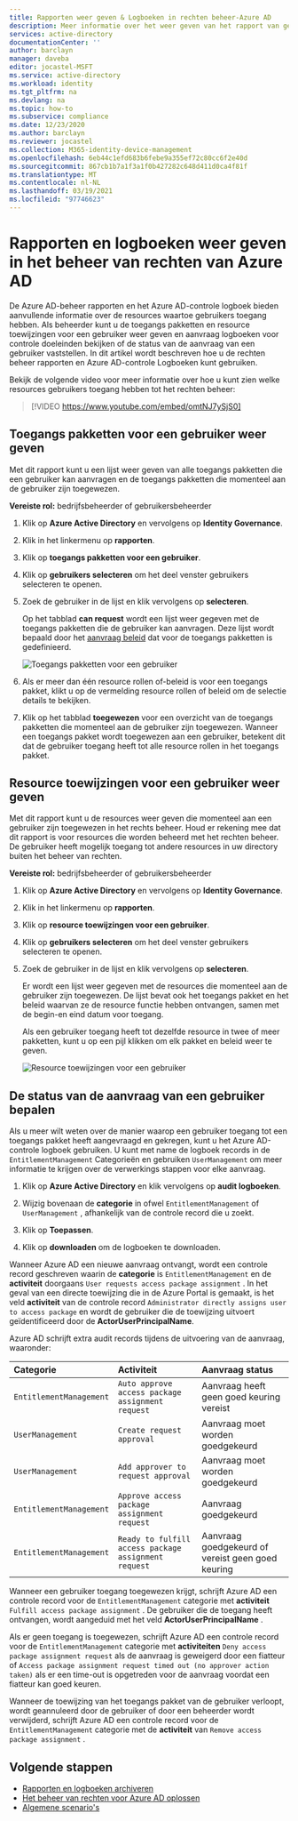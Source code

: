 ```yaml
---
title: Rapporten weer geven & Logboeken in rechten beheer-Azure AD
description: Meer informatie over het weer geven van het rapport van gebruikers toewijzingen en controle Logboeken in Azure Active Directory rechten beheer.
services: active-directory
documentationCenter: ''
author: barclayn
manager: daveba
editor: jocastel-MSFT
ms.service: active-directory
ms.workload: identity
ms.tgt_pltfrm: na
ms.devlang: na
ms.topic: how-to
ms.subservice: compliance
ms.date: 12/23/2020
ms.author: barclayn
ms.reviewer: jocastel
ms.collection: M365-identity-device-management
ms.openlocfilehash: 6eb44c1efd683b6febe9a355ef72c80cc6f2e40d
ms.sourcegitcommit: 867cb1b7a1f3a1f0b427282c648d411d0ca4f81f
ms.translationtype: MT
ms.contentlocale: nl-NL
ms.lasthandoff: 03/19/2021
ms.locfileid: "97746623"
---
```

# <a name="view-reports-and-logs-in-azure-ad-entitlement-management"></a>Rapporten en logboeken weer geven in het beheer van rechten van Azure AD

De Azure AD-beheer rapporten en het Azure AD-controle logboek bieden aanvullende informatie over de resources waartoe gebruikers toegang hebben. Als beheerder kunt u de toegangs pakketten en resource toewijzingen voor een gebruiker weer geven en aanvraag logboeken voor controle doeleinden bekijken of de status van de aanvraag van een gebruiker vaststellen. In dit artikel wordt beschreven hoe u de rechten beheer rapporten en Azure AD-controle Logboeken kunt gebruiken.

Bekijk de volgende video voor meer informatie over hoe u kunt zien welke resources gebruikers toegang hebben tot het rechten beheer:

>[!VIDEO https://www.youtube.com/embed/omtNJ7ySjS0]

## <a name="view-access-packages-for-a-user"></a>Toegangs pakketten voor een gebruiker weer geven

Met dit rapport kunt u een lijst weer geven van alle toegangs pakketten die een gebruiker kan aanvragen en de toegangs pakketten die momenteel aan de gebruiker zijn toegewezen.

**Vereiste rol:** bedrijfsbeheerder of gebruikersbeheerder

1. Klik op **Azure Active Directory** en vervolgens op **Identity Governance**.

1. Klik in het linkermenu op **rapporten**.

1. Klik op **toegangs pakketten voor een gebruiker**.

1. Klik op **gebruikers selecteren** om het deel venster gebruikers selecteren te openen.

1. Zoek de gebruiker in de lijst en klik vervolgens op **selecteren**.

    Op het tabblad **can request** wordt een lijst weer gegeven met de toegangs pakketten die de gebruiker kan aanvragen. Deze lijst wordt bepaald door het [aanvraag beleid](entitlement-management-access-package-request-policy.md#for-users-in-your-directory) dat voor de toegangs pakketten is gedefinieerd. 

    ![Toegangs pakketten voor een gebruiker](./media/entitlement-management-reports/access-packages-report.png)

1. Als er meer dan één resource rollen of-beleid is voor een toegangs pakket, klikt u op de vermelding resource rollen of beleid om de selectie details te bekijken.

1. Klik op het tabblad **toegewezen** voor een overzicht van de toegangs pakketten die momenteel aan de gebruiker zijn toegewezen. Wanneer een toegangs pakket wordt toegewezen aan een gebruiker, betekent dit dat de gebruiker toegang heeft tot alle resource rollen in het toegangs pakket.

## <a name="view-resource-assignments-for-a-user"></a>Resource toewijzingen voor een gebruiker weer geven

Met dit rapport kunt u de resources weer geven die momenteel aan een gebruiker zijn toegewezen in het rechts beheer. Houd er rekening mee dat dit rapport is voor resources die worden beheerd met het rechten beheer. De gebruiker heeft mogelijk toegang tot andere resources in uw directory buiten het beheer van rechten.

**Vereiste rol:** bedrijfsbeheerder of gebruikersbeheerder

1. Klik op **Azure Active Directory** en vervolgens op **Identity Governance**.

1. Klik in het linkermenu op **rapporten**.

1. Klik op **resource toewijzingen voor een gebruiker**.

1. Klik op **gebruikers selecteren** om het deel venster gebruikers selecteren te openen.

1. Zoek de gebruiker in de lijst en klik vervolgens op **selecteren**.

    Er wordt een lijst weer gegeven met de resources die momenteel aan de gebruiker zijn toegewezen. De lijst bevat ook het toegangs pakket en het beleid waarvan ze de resource functie hebben ontvangen, samen met de begin-en eind datum voor toegang.
    
    Als een gebruiker toegang heeft tot dezelfde resource in twee of meer pakketten, kunt u op een pijl klikken om elk pakket en beleid weer te geven.

    ![Resource toewijzingen voor een gebruiker](./media/entitlement-management-reports/resource-assignments-report.png)

## <a name="determine-the-status-of-a-users-request"></a>De status van de aanvraag van een gebruiker bepalen

Als u meer wilt weten over de manier waarop een gebruiker toegang tot een toegangs pakket heeft aangevraagd en gekregen, kunt u het Azure AD-controle logboek gebruiken. U kunt met name de logboek records in de `EntitlementManagement` Categorieën en gebruiken `UserManagement` om meer informatie te krijgen over de verwerkings stappen voor elke aanvraag.  

1. Klik op **Azure Active Directory** en klik vervolgens op **audit logboeken**.

1. Wijzig bovenaan de **categorie** in ofwel `EntitlementManagement` of `UserManagement` , afhankelijk van de controle record die u zoekt.  

1. Klik op **Toepassen**.

1. Klik op **downloaden** om de logboeken te downloaden.

Wanneer Azure AD een nieuwe aanvraag ontvangt, wordt een controle record geschreven waarin de **categorie** is `EntitlementManagement` en de **activiteit** doorgaans `User requests access package assignment` .  In het geval van een directe toewijzing die in de Azure Portal is gemaakt, is het veld **activiteit** van de controle record `Administrator directly assigns user to access package` en wordt de gebruiker die de toewijzing uitvoert geïdentificeerd door de **ActorUserPrincipalName**.

Azure AD schrijft extra audit records tijdens de uitvoering van de aanvraag, waaronder:

| Categorie | Activiteit | Aanvraag status |
| :---- | :------------ | :------------ |
| `EntitlementManagement` | `Auto approve access package assignment request` | Aanvraag heeft geen goed keuring vereist |
| `UserManagement` | `Create request approval` | Aanvraag moet worden goedgekeurd |
| `UserManagement` | `Add approver to request approval` | Aanvraag moet worden goedgekeurd |
| `EntitlementManagement` | `Approve access package assignment request` | Aanvraag goedgekeurd |
| `EntitlementManagement` | `Ready to fulfill access package assignment request` |Aanvraag goedgekeurd of vereist geen goed keuring |

Wanneer een gebruiker toegang toegewezen krijgt, schrijft Azure AD een controle record voor de `EntitlementManagement` categorie met **activiteit** `Fulfill access package assignment` .  De gebruiker die de toegang heeft ontvangen, wordt aangeduid met het veld **ActorUserPrincipalName** .

Als er geen toegang is toegewezen, schrijft Azure AD een controle record voor de `EntitlementManagement` categorie met **activiteiten** `Deny access package assignment request` als de aanvraag is geweigerd door een fiatteur of `Access package assignment request timed out (no approver action taken)` als er een time-out is opgetreden voor de aanvraag voordat een fiatteur kan goed keuren.

Wanneer de toewijzing van het toegangs pakket van de gebruiker verloopt, wordt geannuleerd door de gebruiker of door een beheerder wordt verwijderd, schrijft Azure AD een controle record voor de `EntitlementManagement` categorie met de **activiteit** van `Remove access package assignment` .

## <a name="next-steps"></a>Volgende stappen

- [Rapporten en logboeken archiveren](entitlement-management-logs-and-reporting.md)
- [Het beheer van rechten voor Azure AD oplossen](entitlement-management-troubleshoot.md)
- [Algemene scenario's](entitlement-management-scenarios.md)
